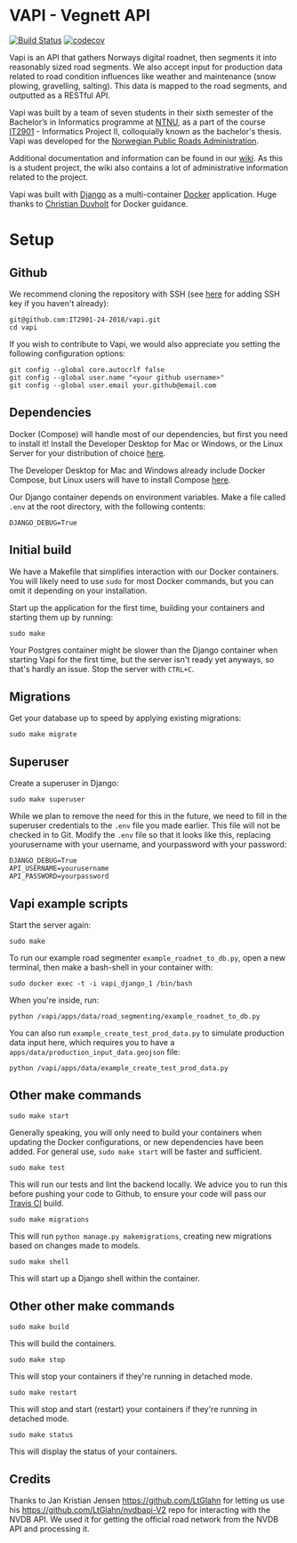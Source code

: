 # VAPI - Vegnett API

[![Build Status](https://travis-ci.org/IT2901-24-2018/vapi.svg?branch=dev)](https://travis-ci.org/IT2901-24-2018/vapi) [![codecov](https://codecov.io/gh/IT2901-24-2018/vapi/branch/dev/graph/badge.svg)](https://codecov.io/gh/IT2901-24-2018/vapi)

Vapi is an API that gathers Norways digital roadnet, then segments it into reasonably sized road segments. We also accept input for production data related to road condition influences like weather and maintenance (snow plowing, gravelling, salting). This data is mapped to the road segments, and outputted as a RESTful API.

Vapi was built by a team of seven students in their sixth semester of the Bachelor’s in Informatics programme at [NTNU](https://www.ntnu.edu/), as a part of the course [IT2901](https://www.ntnu.edu/studies/courses/IT2901) - Informatics Project II, colloquially known as the bachelor's thesis. Vapi was developed for the [Norwegian Public Roads Administration](https://www.vegvesen.no/en/home).

Additional documentation and information can be found in our [wiki](https://github.com/it2901-24-2018/vapi/wiki). As this is a student project, the wiki also contains a lot of administrative information related to the project. 

Vapi was built with [Django](https://www.djangoproject.com/) as a multi-container [Docker](https://www.docker.com/) application. Huge thanks to [Christian Duvholt](https://github.com/duvholt) for Docker guidance.

# Setup

## Github

We recommend cloning the repository with SSH (see [here](https://help.github.com/articles/connecting-to-github-with-ssh/) for adding SSH key if you haven't already):

```
git@github.com:IT2901-24-2018/vapi.git
cd vapi
```

If you wish to contribute to Vapi, we would also appreciate you setting the following configuration options:

```
git config --global core.autocrlf false
git config --global user.name "<your github username>"
git config --global user.email your.github@email.com
```

## Dependencies

Docker (Compose) will handle most of our dependencies, but first you need to install it! Install the Developer Desktop for Mac or Windows, or the Linux Server for your distribution of choice [here](https://www.docker.com/community-edition).

The Developer Desktop for Mac and Windows already include Docker Compose, but Linux users will have to install Compose [here](https://docs.docker.com/compose/install/).

Our Django container depends on environment variables. Make a file called `.env` at the root directory, with the following contents:

```
DJANGO_DEBUG=True
```

## Initial build
We have a Makefile that simplifies interaction with our Docker containers. You will likely need to use `sudo` for most Docker commands, but you can omit it depending on your installation.

Start up the application for the first time, building your containers and starting them up by running:

`sudo make`

Your Postgres container might be slower than the Django container when starting Vapi for the first time, but the server isn't ready yet anyways, so that's hardly an issue. Stop the server with `CTRL+C`.

## Migrations

Get your database up to speed by applying existing migrations:

`sudo make migrate`

## Superuser

Create a superuser in Django:

`sudo make superuser`

While we plan to remove the need for this in the future, we need to fill in the superuser credentials to the `.env` file you made earlier. This file will not be checked in to Git. Modify the `.env` file so that it looks like this, replacing yourusername with your username, and yourpassword with your password:

```
DJANGO_DEBUG=True
API_USERNAME=yourusername
API_PASSWORD=yourpassword
```

## Vapi example scripts

Start the server again:

`sudo make`

To run our example road segmenter `example_roadnet_to_db.py`, open a new terminal, then make a bash-shell in your container with:

`sudo docker exec -t -i vapi_django_1 /bin/bash`

When you're inside, run:

`python /vapi/apps/data/road_segmenting/example_roadnet_to_db.py`

You can also run `example_create_test_prod_data.py` to simulate production data input here, which requires you to have a `apps/data/production_input_data.geojson` file:

`python /vapi/apps/data/example_create_test_prod_data.py`

## Other make commands

`sudo make start`

Generally speaking, you will only need to build your containers when updating the Docker configurations, or new dependencies have been added. For general use, `sudo make start` will be faster and sufficient.

`sudo make test`

This will run our tests and lint the backend locally. We advice you to run this before pushing your code to Github, to ensure your code will pass our [Travis CI](https://travis-ci.org) build.

`sudo make migrations`

This will run `python manage.py makemigrations`, creating new migrations based on changes made to models.

`sudo make shell`

This will start up a Django shell within the container.

## Other other make commands

`sudo make build`

This will build the containers.

`sudo make stop`

This will stop your containers if they're running in detached mode.

`sudo make restart`

This will stop and start (restart) your containers if they're running in detached mode.

`sudo make status`

This will display the status of your containers.

## Credits 

Thanks to Jan Kristian Jensen https://github.com/LtGlahn for letting us use his https://github.com/LtGlahn/nvdbapi-V2 repo for interacting with the NVDB API.
We used it for getting the official road network from the NVDB API and processing it. 
